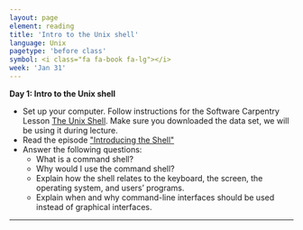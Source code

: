 ```yaml
---
layout: page
element: reading
title: 'Intro to the Unix shell'
language: Unix
pagetype: 'before class'
symbol: <i class="fa fa-book fa-lg"></i>
week: 'Jan 31'
---
```


**Day 1: Intro to the Unix shell**

* Set up your computer. Follow instructions for the Software Carpentry Lesson [The Unix Shell](https://swcarpentry.github.io/shell-novice/setup.html). Make sure you downloaded the data set, we will be using it during lecture.
* Read the episode ["Introducing the Shell"](https://swcarpentry.github.io/shell-novice/01-intro/index.html)
* Answer the following questions:
  - What is a command shell?
  - Why would I use the command shell?
  - Explain how the shell relates to the keyboard, the screen, the operating system, and users’ programs.
  - Explain when and why command-line interfaces should be used instead of graphical interfaces.

---
